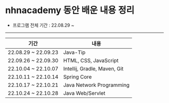 # nhnacademy 동안 배운 내용 정리

- 프로그램 전체 기간 : 22.08.29 ~ 

---
|**기간**| **내용**|
|---|---|
|22.08.29 ~ 22.09.23 | Java-Tip |
|22.09.26 ~ 22.09.30| HTML, CSS, JavaScript |
|22.10.04 ~ 22.10.07| Intellij, Gradle, Maven, Git |
|22.10.11 ~ 22.10.14| Spring Core |
|22.10.17 ~ 22.10.21 | Java Network Programming|
|22.10.24 ~ 22.10.28 | Java Web/Servlet |